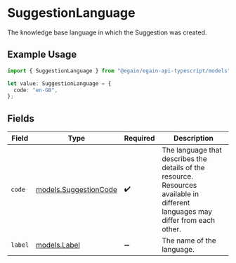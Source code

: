 # SuggestionLanguage

The knowledge base language in which the Suggestion was created.

## Example Usage

```typescript
import { SuggestionLanguage } from "@egain/egain-api-typescript/models";

let value: SuggestionLanguage = {
  code: "en-GB",
};
```

## Fields

| Field                                                                                                                           | Type                                                                                                                            | Required                                                                                                                        | Description                                                                                                                     |
| ------------------------------------------------------------------------------------------------------------------------------- | ------------------------------------------------------------------------------------------------------------------------------- | ------------------------------------------------------------------------------------------------------------------------------- | ------------------------------------------------------------------------------------------------------------------------------- |
| `code`                                                                                                                          | [models.SuggestionCode](../models/suggestioncode.md)                                                                            | :heavy_check_mark:                                                                                                              | The language that describes the details of the resource. Resources available in different languages may differ from each other. |
| `label`                                                                                                                         | [models.Label](../models/label.md)                                                                                              | :heavy_minus_sign:                                                                                                              | The name of the language.                                                                                                       |